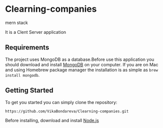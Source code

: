 # Clearning-companies
mern stack

It is a Clent Server application

## Requirements

The project uses MongoDB as a database.Before use this application you should download and install [MongoDB](https://www.mongodb.com/download-center/community) on your computer. If you are on Mac and using Homebrew package manager the installation is as simple as `brew install mongodb`.

## Getting Started

To get you started you can simply clone the repository:

```
https://github.com/VikaBondareva/Clearning-companies.git
```

Before installing, download and install [Node.js](https://nodejs.org/en/)
